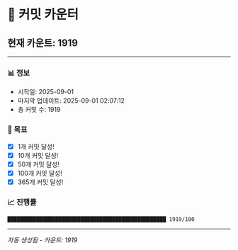 # 🔢 커밋 카운터

## 현재 카운트: 1919

---

### 📊 정보
- 시작일: 2025-09-01
- 마지막 업데이트: 2025-09-01 02:07:12
- 총 커밋 수: 1919

### 🎯 목표
- [x] 1개 커밋 달성!
- [x] 10개 커밋 달성!
- [x] 50개 커밋 달성!
- [x] 100개 커밋 달성!
- [x] 365개 커밋 달성!

### 📈 진행률
```
██████████████████████████████████████████████████ 1919/100
```

---
*자동 생성됨 - 카운트: 1919*
